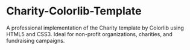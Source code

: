 # Charity-Colorlib-Template
A professional implementation of the Charity template by Colorlib using HTML5 and CSS3. Ideal for non-profit organizations, charities, and fundraising campaigns.
